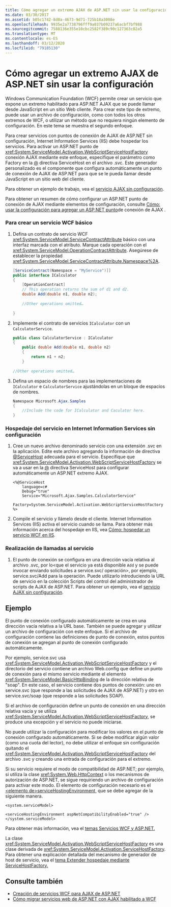 ```yaml
---
title: Cómo agregar un extremo AJAX de ASP.NET sin usar la configuración
ms.date: 03/30/2017
ms.assetid: b05c1742-8d0a-4673-9d71-725b18a3008e
ms.openlocfilehash: 9935e2a7738796fff9a037b09237a6acbf7bf988
ms.sourcegitcommit: 7588136e355e10cbc2582f389c90c127363c02a5
ms.translationtype: MT
ms.contentlocale: es-ES
ms.lasthandoff: 03/12/2020
ms.locfileid: "79185130"
---
```

# <a name="how-to-add-an-aspnet-ajax-endpoint-without-using-configuration"></a>Cómo agregar un extremo AJAX de ASP.NET sin usar la configuración
Windows Communication Foundation (WCF) permite crear un servicio que expone un extremo habilitado para ASP.NET AJAX que se puede llamar desde JavaScript en un sitio Web cliente. Para crear este tipo de extremo, puede usar un archivo de configuración, como con todos los otros extremos de WCF, o utilizar un método que no requiera ningún elemento de configuración. En este tema se muestra el segundo enfoque.  
  
 Para crear servicios con puntos de conexión de AJAX de ASP.NET sin configuración, Internet Information Services (IIS) debe hospedar los servicios. Para activar un ASP.NET punto de <xref:System.ServiceModel.Activation.WebScriptServiceHostFactory> conexión AJAX mediante este enfoque, especifique el parámetro como Factory en la [ \@](../../../../docs/framework/configure-apps/file-schema/wcf-directive/servicehost.md) directiva ServiceHost en el archivo .svc. Este generador personalizado es el componente que configura automáticamente un punto de conexión de AJAX de ASP.NET para que se le pueda llamar desde JavaScript en un sitio web del cliente.  
  
 Para obtener un ejemplo de trabajo, vea el [servicio AJAX sin configuración](../../../../docs/framework/wcf/samples/ajax-service-without-configuration.md).  
  
 Para obtener un resumen de cómo configurar un ASP.NET punto de conexión de AJAX mediante elementos de configuración, consulte [Cómo: usar la configuración para agregar un ASP.NET punto](../../../../docs/framework/wcf/feature-details/how-to-use-configuration-to-add-an-aspnet-ajax-endpoint.md)de conexión de AJAX .  
  
### <a name="to-create-a-basic-wcf-service"></a>Para crear un servicio WCF básico  
  
1. Defina un contrato de servicio WCF <xref:System.ServiceModel.ServiceContractAttribute> básico con una interfaz marcada con el atributo. Marque cada operación con el <xref:System.ServiceModel.OperationContractAttribute>. Asegúrese de establecer la propiedad <xref:System.ServiceModel.ServiceContractAttribute.Namespace%2A>.  
  
    ```csharp  
    [ServiceContract(Namespace = "MyService")]]  
    public interface ICalculator  
    {  
        [OperationContract]  
        // This operation returns the sum of d1 and d2.  
        double Add(double n1, double n2);  
  
        //Other operations omitted…  
  
    }  
    ```  
  
2. Implemente el contrato de servicios `ICalculator` con un `CalculatorService`.  
  
    ```csharp  
    public class CalculatorService : ICalculator  
    {  
        public double Add(double n1, double n2)  
        {  
            return n1 + n2;  
        }  
  
    //Other operations omitted…  
    ```  
  
3. Defina un espacio de nombres para las implementaciones de `ICalculator` e `CalculatorService` ajustándolas en un bloque de espacios de nombres.  
  
    ```csharp  
    Namespace Microsoft.Ajax.Samples  
    {  
        //Include the code for ICalculator and Caculator here.  
    }  
    ```  
  
### <a name="to-host-the-service-in-internet-information-services-without-configuration"></a>Hospedaje del servicio en Internet Information Services sin configuración  
  
1. Cree un nuevo archivo denominado servicio con una extensión .svc en la aplicación. Edite este archivo agregando la información de directiva [ \@ServiceHost](../../../../docs/framework/configure-apps/file-schema/wcf-directive/servicehost.md) adecuada para el servicio. Especifique que <xref:System.ServiceModel.Activation.WebScriptServiceHostFactory> se va a usar en la [ \@](../../../../docs/framework/configure-apps/file-schema/wcf-directive/servicehost.md) directiva ServiceHost para configurar automáticamente un ASP.NET extremo AJAX.  
  
    ```text
    <%@ServiceHost
        language=c#
        Debug="true"
        Service="Microsoft.Ajax.Samples.CalculatorService"  
        Factory=System.ServiceModel.Activation.WebScriptServiceHostFactory  
    %>  
    ```  
  
2. Compile el servicio y llámelo desde el cliente. Internet Information Services (IIS) activa el servicio cuando se llama. Para obtener más información acerca del hospedaje en IIS, vea [Cómo: hospedar un servicio WCF en IIS](../../../../docs/framework/wcf/feature-details/how-to-host-a-wcf-service-in-iis.md).  
  
### <a name="to-call-the-service"></a>Realización de llamadas al servicio  
  
1. El punto de conexión se configura en una dirección vacía relativa al archivo .svc, por lo\<que el servicio ya está disponible `Add` y se puede invocar enviando solicitudes a service.svc/ operación>, por ejemplo, service.svc/Add para la operación. Puede utilizarlo introduciendo la URL de servicio en la colección Scripts del control del administrador de scripts de AJAX de ASP.NET. Para obtener un ejemplo, vea el [servicio AJAX sin configuración](../../../../docs/framework/wcf/samples/ajax-service-without-configuration.md).  
  
## <a name="example"></a>Ejemplo  
  
 El punto de conexión configurado automáticamente se crea en una dirección vacía relativa a la URL base. También se puede agregar y utilizar un archivo de configuración con este enfoque. Si el archivo de configuración contiene las definiciones de punto de conexión, estos puntos de conexión se agregan al punto de conexión configurado automáticamente.  
  
 Por ejemplo, service.svc usa <xref:System.ServiceModel.Activation.WebScriptServiceHostFactory> y el directorio del servicio contiene un archivo Web.config que define un punto de conexión para el mismo servicio mediante el elemento <xref:System.ServiceModel.BasicHttpBinding> de la dirección relativa de "soap". En este caso, el servicio contiene dos puntos de conexión: uno en service.svc (que responde a las solicitudes de AJAX de ASP.NET) y otro en service.svc/soap (que responde a las solicitudes SOAP).  
  
 Si el archivo de configuración define un punto de conexión en una dirección relativa vacía y se utiliza <xref:System.ServiceModel.Activation.WebScriptServiceHostFactory>, se produce una excepción y el servicio no puede iniciarse.  
  
 No puede utilizar la configuración para modificar los valores en el punto de conexión configurado automáticamente. Si se debe modificar algún valor (como una cuota del lector), no debe utilizar el enfoque sin configuración quitando el <xref:System.ServiceModel.Activation.WebScriptServiceHostFactory> del archivo .svc y creando una entrada de configuración para el extremo.  
  
 Si su servicio requiere el modo de compatibilidad de ASP.NET; por ejemplo, si utiliza la clase <xref:System.Web.HttpContext> o los mecanismos de autorización de ASP.NET, se sigue requiriendo un archivo de configuración para activar este modo. El elemento de configuración necesario es el [ \<elemento de>serviceHostingEnvironment,](../../../../docs/framework/configure-apps/file-schema/wcf/servicehostingenvironment.md) que se debe agregar de la siguiente manera.  
  
 `<system.serviceModel>`  
  
 `<serviceHostingEnvironment aspNetCompatibilityEnabled="true" /> </system.serviceModel>`  
  
 Para obtener más información, vea el [temas Servicios WCF y ASP.NET.](../../../../docs/framework/wcf/feature-details/wcf-services-and-aspnet.md)  
  
 La clase <xref:System.ServiceModel.Activation.WebScriptServiceHostFactory> es una clase derivada de <xref:System.ServiceModel.Activation.ServiceHostFactory>. Para obtener una explicación detallada del mecanismo de generador de host de servicio, vea el [tema Extender hospedaje mediante ServiceHostFactory.](../../../../docs/framework/wcf/extending/extending-hosting-using-servicehostfactory.md)  
  
## <a name="see-also"></a>Consulte también

- [Creación de servicios WCF para AJAX de ASP.NET](../../../../docs/framework/wcf/feature-details/creating-wcf-services-for-aspnet-ajax.md)
- [Cómo migrar servicios web de ASP.NET con AJAX habilitado a WCF](../../../../docs/framework/wcf/feature-details/how-to-migrate-ajax-enabled-aspnet-web-services-to-wcf.md)
